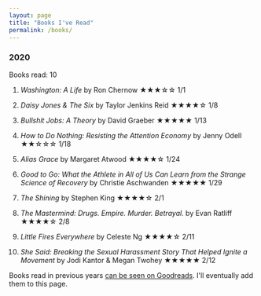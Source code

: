 ```yaml
---
layout: page
title: "Books I've Read"
permalink: /books/
---
```


### 2020

Books read: 10

1) *Washington: A Life* by Ron Chernow ★★★☆☆ 1/1

2) *Daisy Jones & The Six* by Taylor Jenkins Reid ★★★★☆ 1/8

3) *Bullshit Jobs: A Theory* by David Graeber ★★★★★ 1/13

4) *How to Do Nothing: Resisting the Attention Economy* by Jenny Odell ★★☆☆☆ 1/18

5) *Alias Grace* by Margaret Atwood ★★★★☆ 1/24

6) *Good to Go: What the Athlete in All of Us Can Learn from the Strange Science of Recovery* by Christie Aschwanden ★★★★★ 1/29

7) *The Shining* by Stephen King ★★★★☆ 2/1

8) *The Mastermind: Drugs. Empire. Murder. Betrayal.* by Evan Ratliff ★★★★☆ 2/8

9) *Little Fires Everywhere* by Celeste Ng ★★★★☆ 2/11

10) *She Said: Breaking the Sexual Harassment Story That Helped Ignite a Movement* by Jodi Kantor & Megan Twohey ★★★★★ 2/12

Books read in previous years [can be seen on Goodreads](https://www.goodreads.com/review/list/2753148?shelf=read). I'll eventually add them to this page.
